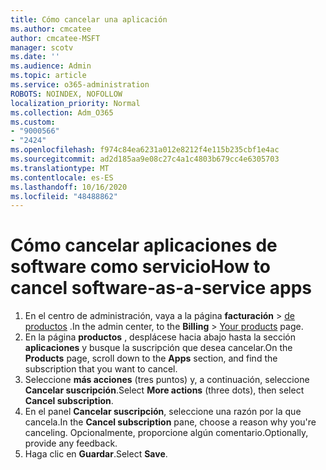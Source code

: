 ```yaml
---
title: Cómo cancelar una aplicación
ms.author: cmcatee
author: cmcatee-MSFT
manager: scotv
ms.date: ''
ms.audience: Admin
ms.topic: article
ms.service: o365-administration
ROBOTS: NOINDEX, NOFOLLOW
localization_priority: Normal
ms.collection: Adm_O365
ms.custom:
- "9000566"
- "2424"
ms.openlocfilehash: f974c84ea6231a012e8212f4e115b235cbf1e4ac
ms.sourcegitcommit: ad2d185aa9e08c27c4a1c4803b679cc4e6305703
ms.translationtype: MT
ms.contentlocale: es-ES
ms.lasthandoff: 10/16/2020
ms.locfileid: "48488862"
---
```

# <a name="how-to-cancel-software-as-a-service-apps"></a><span data-ttu-id="52a97-102">Cómo cancelar aplicaciones de software como servicio</span><span class="sxs-lookup"><span data-stu-id="52a97-102">How to cancel software-as-a-service apps</span></span>

1. <span data-ttu-id="52a97-103">En el centro de administración, vaya a la página **facturación**  >  [de productos](https://go.microsoft.com/fwlink/p/?linkid=842054) .</span><span class="sxs-lookup"><span data-stu-id="52a97-103">In the admin center, to the **Billing** > [Your products](https://go.microsoft.com/fwlink/p/?linkid=842054) page.</span></span>
2. <span data-ttu-id="52a97-104">En la página **productos** , desplácese hacia abajo hasta la sección **aplicaciones** y busque la suscripción que desea cancelar.</span><span class="sxs-lookup"><span data-stu-id="52a97-104">On the **Products** page, scroll down to the **Apps** section, and find the subscription that you want to cancel.</span></span> 
3. <span data-ttu-id="52a97-105">Seleccione **más acciones** (tres puntos) y, a continuación, seleccione **Cancelar suscripción**.</span><span class="sxs-lookup"><span data-stu-id="52a97-105">Select **More actions** (three dots), then select **Cancel subscription**.</span></span>
4. <span data-ttu-id="52a97-106">En el panel **Cancelar suscripción**, seleccione una razón por la que cancela.</span><span class="sxs-lookup"><span data-stu-id="52a97-106">In the **Cancel subscription** pane, choose a reason why you're canceling.</span></span> <span data-ttu-id="52a97-107">Opcionalmente, proporcione algún comentario.</span><span class="sxs-lookup"><span data-stu-id="52a97-107">Optionally, provide any feedback.</span></span>
5. <span data-ttu-id="52a97-108">Haga clic en **Guardar**.</span><span class="sxs-lookup"><span data-stu-id="52a97-108">Select **Save**.</span></span>